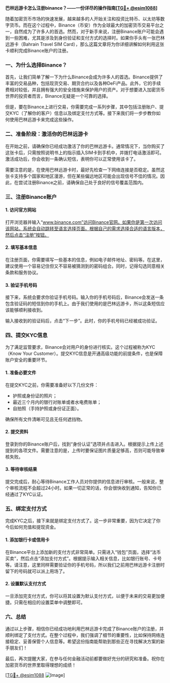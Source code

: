 **巴林远游卡怎么注册binance？——一份详尽的操作指南[[TG💪+ @esim1088](https://t.me/s/esim1088)]**

随着加密货币市场的快速发展，越来越多的人开始关注和投资比特币、以太坊等数字货币。而在这个过程中，Binance（币安）作为全球最大的加密货币交易平台之一，自然成为了许多人的首选。然而，对于新手来说，注册Binance账户可能会遇到一些困难，尤其是涉及到身份验证和支付方式的选择时。如果你手头有一张巴林远游卡（Bahrain Travel SIM Card），那么这篇文章将为你详细讲解如何利用这张卡顺利完成Binance账户的注册。

### 一、为什么选择Binance？

首先，让我们简单了解一下为什么Binance会成为许多人的首选。Binance提供了丰富的交易品种，包括现货交易、期货合约以及各种DeFi产品。此外，它的手续费相对较低，并且拥有强大的安全措施来保护用户的资产。对于想要进入加密货币世界的投资者而言，Binance无疑是一个可靠的选择。

但是，要在Binance上进行交易，你需要完成一系列步骤，其中包括注册账户、提交KYC（了解你的客户）信息以及绑定支付方式等。接下来我们将一步步教你如何使用巴林远游卡来完成这些操作。

### 二、准备阶段：激活你的巴林远游卡

在开始之前，请确保你已经成功激活了你的巴林远游卡。通常情况下，当你购买了这张卡后，只需按照说明书上的指示插入SIM卡到手机中，并拨打电话激活即可。激活成功后，你会收到一条确认短信，表明你可以正常使用该卡了。

需要注意的是，在使用巴林远游卡时，最好先检查一下网络连接是否稳定。虽然这张卡支持多个国家和地区漫游，但在某些偏远地区可能会出现信号不佳的情况。因此，在尝试注册Binance之前，请确保自己处于良好的信号覆盖范围内。

### 三、注册Binance账户

#### 1. 访问官方网站

打开浏览器并输入“www.binance.com”访问Binance官网。如果你是第一次访问该网站，系统会自动跳转至语言选择页面。根据自己的需求选择合适的语言版本，然后点击“注册”按钮。

#### 2. 填写基本信息

在注册页面，你需要填写一些基本的信息，例如电子邮件地址、密码等。在这里，建议使用一个容易记住但又不容易被猜测到的密码组合。同时，记得勾选同意相关条款和服务协议。

#### 3. 验证手机号码

接下来，系统会要求你验证手机号码。输入你的手机号码后，Binance会发送一条包含验证码的短信到你的手机上。由于我们使用的是巴林远游卡，所以这条短信应该能够顺利接收到。

输入接收到的验证码后，点击“下一步”。此时，你的手机号码已经被成功验证。

### 四、提交KYC信息

为了满足监管要求，Binance会对用户的身份进行核实。这个过程被称为KYC（Know Your Customer）。提交KYC信息是开通高级功能的前提条件，也是保障账户安全的重要环节。

#### 1. 准备必要文件

在提交KYC之前，你需要准备好以下几份文件：
- 护照或身份证的照片；
- 最近三个月内的银行对账单或者水电费账单；
- 自拍照（手持护照或身份证正面）。

确保所有文件清晰可见且无任何遮挡物。

#### 2. 提交资料

登录到你的Binance账户后，找到“身份认证”选项并点击进入。根据提示上传上述提到的各项文件。需要注意的是，上传时要保证图片质量足够高，否则可能导致审核失败。

#### 3. 等待审核结果

提交完成后，耐心等待Binance工作人员对你提供的信息进行审核。一般来说，整个审核流程不会超过24小时。如果一切正常的话，你会很快收到通知，告知你已经通过了KYC认证。

### 五、绑定支付方式

完成KYC之后，接下来就是绑定支付方式了。这一步非常重要，因为它决定了你今后如何充值和提现资金。

#### 1. 添加银行卡或信用卡

在Binance平台上添加新的支付方式非常简单。只需进入“钱包”页面，选择“法币买卖”，然后点击“添加支付方式”。根据提示输入相关信息，比如银行账号、卡号等。请注意，这里同样需要验证你的手机号码，所以我们之前用巴林远游卡注册时留下的号码就可以派上用场了。

#### 2. 设置默认支付方式

一旦添加完支付方式，你可以将其设置为默认支付方式，以便于未来的交易更加便捷。只需在相应的设置菜单中调整即可。

### 六、总结

通过以上步骤，相信你已经成功地利用巴林远游卡完成了Binance账户的注册，并顺利绑定了支付方式。在整个过程中，我们强调了细节的重要性，比如保持网络连接稳定、妥善保管个人信息等。希望这份指南能帮助到那些正在寻找解决方案的新手朋友们！

最后，再次提醒大家，在参与任何金融活动前都要做好充分的研究和准备。祝你在加密货币的世界里取得理想的成绩！

[[TG💪+ @esim1088](https://t.me/s/esim1088) ![Image](https://i.postimg.cc/4NQfJmqS/Snipaste-2025-05-13-00-14-12.png)]